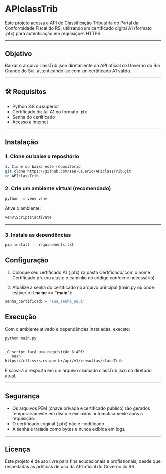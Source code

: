 # APIclassTrib

Este projeto acessa a API de Classificação Tributária do Portal da Conformidade Fiscal do RS, utilizando um certificado digital A1 (formato .pfx) para autenticação em requisições HTTPS.

---

## Objetivo

Baixar o arquivo classTrib.json diretamente da API oficial do Governo do Rio Grande do Sul, autenticando-se com um certificado A1 válido.

---

## 🛠️ Requisitos

- Python 3.8 ou superior
- Certificado digital A1 no formato .pfx
- Senha do certificado
- Acesso à internet   

---

## Instalação

### 1. Clone ou baixe o repositório
```bash
1. Clone ou baixe este repositório
git clone https://github.com/seu-usuario/APIclassTrib.git
cd APIclassTrib
```

### 2. Crie um ambiente virtual (recomendado)
```bash
python -m venv venv
```
Ative o ambiente:
```bash
venv\Scripts\activate
```
---

### 3. Instale as dependências

```bash
pip install -r requirements.txt
```

## Configuração

1. Coloque seu certificado A1 (.pfx) na pasta Certificado/ com o nome Certificado.pfx
(ou ajuste o caminho no código conforme necessário).

2. Atualize a senha do certificado no arquivo principal (main.py ou onde estiver o if __name__ == "__main__"):
```bash
senha_certificado = "sua_senha_aqui"
```

## Execução

Com o ambiente ativado e dependências instaladas, execute:
```bash
python main.py
``
 
 O script fará uma requisição à API:
```bash
https://cff.svrs.rs.gov.br/api/v1/consultas/classTrib
```

E salvará a resposta em um arquivo chamado classTrib.json no diretório atual.

---
 
## Segurança

- Os arquivos PEM (chave privada e certificado público) são gerados temporariamente em disco e excluídos automaticamente após a requisição.
- O certificado original (.pfx) não é modificado.
- A senha é tratada como bytes e nunca exibida em logs.

---

## Licença
Este projeto é de uso livre para fins educacionais e profissionais, desde que respeitadas as políticas de uso da API oficial do Governo do RS.
 



